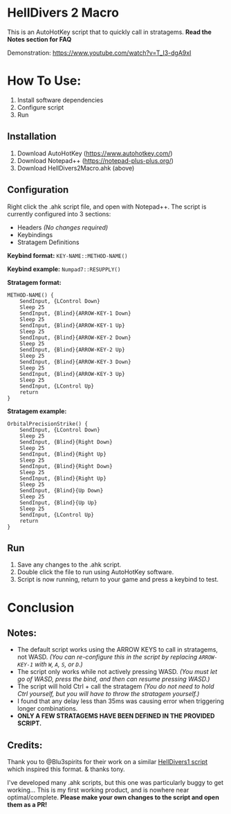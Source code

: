 # HellDivers 2 Macro

This is an AutoHotKey script that to quickly call in stratagems.
**Read the Notes section for FAQ**

Demonstration:
https://www.youtube.com/watch?v=T_I3-dgA9xI


# How To Use:

1. Install software dependencies
2. Configure script
3. Run

## Installation

1. Download AutoHotKey (https://www.autohotkey.com/)
2. Download Notepad++ (https://notepad-plus-plus.org/)
3. Download HellDivers2Macro.ahk (above)

## Configuration
Right click the .ahk script file, and open with Notepad++.
The script is currently configured into 3 sections:
- Headers _(No changes required)_
- Keybindings
- Stratagem Definitions

**Keybind format:**
`KEY-NAME::METHOD-NAME()`

**Keybind example:**
`Numpad7::RESUPPLY()`

**Stratagem format:**
```
METHOD-NAME() {
    SendInput, {LControl Down}
    Sleep 25
    SendInput, {Blind}{ARROW-KEY-1 Down}
    Sleep 25
    SendInput, {Blind}{ARROW-KEY-1 Up}
    Sleep 25
    SendInput, {Blind}{ARROW-KEY-2 Down}
    Sleep 25
    SendInput, {Blind}{ARROW-KEY-2 Up}
    Sleep 25
    SendInput, {Blind}{ARROW-KEY-3 Down}
    Sleep 25
    SendInput, {Blind}{ARROW-KEY-3 Up}
    Sleep 25
    SendInput, {LControl Up}
    return
}
```

**Stratagem example:**
```
OrbitalPrecisionStrike() {
    SendInput, {LControl Down}
    Sleep 25
    SendInput, {Blind}{Right Down}
    Sleep 25
    SendInput, {Blind}{Right Up}
    Sleep 25
    SendInput, {Blind}{Right Down}
    Sleep 25
    SendInput, {Blind}{Right Up}
    Sleep 25
    SendInput, {Blind}{Up Down}
    Sleep 25
    SendInput, {Blind}{Up Up}
    Sleep 25
    SendInput, {LControl Up}
    return
}
```
## Run
1. Save any changes to the .ahk script.
2. Double click the file to run using AutoHotKey software.
3. Script is now running, return to your game and press a keybind to test.

# Conclusion

## Notes:
- The default script works using the ARROW KEYS to call in stratagems, not WASD.
_(You can re-configure this in the script by replacing `ARROW-KEY-1` with `W`, `A`, `S`, or `D`.)_
- The script only works while not actively pressing WASD. 
_(You must let go of WASD, press the bind, and then can resume pressing WASD.)_
- The script will hold Ctrl + call the stratagem
_(You do not need to hold Ctrl yourself, but you will have to throw the stratagem yourself.)_
- I found that any delay less than 35ms was causing error when triggering longer combinations.
- **ONLY A FEW STRATAGEMS HAVE BEEN DEFINED IN THE PROVIDED SCRIPT.**

## Credits:
Thank you to @Blu3spirits for their work on a similar [HellDivers1 script](https://github.com/Blu3spirits/HellDiversScript/) which inspired this format.
& thanks tony.

I've developed many .ahk scripts, but this one was particularly buggy to get working...
This is my first working product, and is nowhere near optimal/complete.
**Please make your own changes to the script and open them as a PR!**

